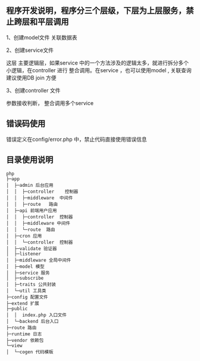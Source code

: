 
## 程序开发说明，程序分三个层级，下层为上层服务，禁止跨层和平层调用
1、创建model文件
    关联数据表

2、创建service文件

这层 主要逻辑层，如果service 中的一个方法涉及的逻辑太多，就进行拆分多个小逻辑，在controller 进行 整合调用。在service  ，也可以使用model , 关联查询建议使用DB join 方便

3、创建controller 文件

参数接收判断， 整合调用多个service

## 错误码使用
错误定义在config/error.php 中，禁止代码直接使用错误信息

## 目录使用说明
```
php
├─app
│  ├─admin 后台应用
│  │  ├─controller    控制器
│  │  ├─middleware  中间件   
│  │  ├─route   路由  
│  ├─api 前端用户应用
│  │  ├─controller  控制器
│  │  ├─middleware 中间件
│  │  └─route  路由  
│  ├─cron 应用
│  │  └─controller  控制器 
│  ├─validate 验证器
│  ├─listener  
│  ├─middleware 全局中间件
│  ├─model 模型
│  ├─service 服务
│  ├─subscribe
│  ├─traits 公共封装
│  └─util 工具类
├─config 配置文件
├─extend 扩展
├─public
│  │  index.php 入口文件
│  └─backend 后台入口
├─route 路由
├─runtime 日志
├─vendor 依赖包
└─view
│  └─cogen 代码模板
```


